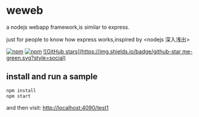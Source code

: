 # weweb
a nodejs webapp framework,is similar to express.

just for people to know how express works,inspired by <nodejs 深入浅出>

[![npm](https://img.shields.io/npm/v/weweb.svg?style=flat-square)](https://www.npmjs.com/package/weweb)
[![npm](https://img.shields.io/npm/dt/weweb.svg?style=flat-square)](https://www.npmjs.com/package/weweb)
[![GitHub stars](https://img.shields.io/badge/github-star me-green.svg?style=social)](https://github.com/ejunjsh/weweb)
## install and run a sample

```bash
npm install
npm start
```

and then visit: [http://localhost:4090/test1](http://localhost:4090/test1)
